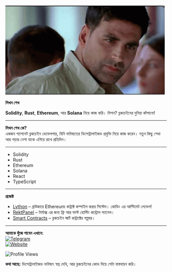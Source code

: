 ![Profile Banner](https://raw.githubusercontent.com/likhonsh3ikh/likhonsh3ikh/refs/heads/main/tenor.gif)  

**লিখন শেখ**  

**Solidity**, **Rust**, **Ethereum**, আর **Solana** নিয়ে কাজ করি। মিশন? ব্লকচেইনের দুনিয়া কাঁপানো!  

---

**লিখন শেখ কে?**  
একজন প্যাশনেট ব্লকচেইন ডেভেলপার, যিনি ভবিষ্যতের ডিসেন্ট্রালাইজড প্রযুক্তি নিয়ে কাজ করেন। নতুন কিছু শেখা আর গড়ার নেশা যাকে এগিয়ে রাখে প্রতিদিন।  

--- 
- Solidity 
- Rust 
- Ethereum 
- Solana 
- React 
- TypeScript 

---

**প্রজেক্ট**  
- [Lython](https://github.com/Livenium/Lython) – ব্রাউজারে Ethereum কন্ট্রাক্ট কম্পাইল করার সিস্টেম। কোডিং এর আল্টিমেট লেভেল!  
- [RektPanel](https://github.com/Rekt-Developer/RektPanel) – টার্মাক্স এর জন্য ফ্রি আর ফাস্ট হোস্টিং কন্ট্রোল প্যানেল।  
- [Smart Contracts](https://github.com/Rekt-Developer/smart-contracts) – ব্লকচেইন স্মার্ট কন্ট্রাক্টের গল্পঘর।  

---

**আমাকে খুঁজে পাবেন এখানে:**  
[![Telegram](https://img.shields.io/badge/Telegram-2CA5E0?style=for-the-badge&logo=telegram&logoColor=white)](https://t.me/likhondev)  
[![Website](https://img.shields.io/badge/Website-000000?style=for-the-badge&logo=About.me&logoColor=white)](https://likhon.dev)  

![Profile Views](https://komarev.com/ghpvc/?username=likhonsh3ikh&style=flat-square)  

**কথা আছে:** ডিসেন্ট্রালাইজড ভবিষ্যৎ স্বপ্ন দেখি, আর ব্লকচেইনের কোড দিয়ে সেটা বাস্তবায়ন করি।
